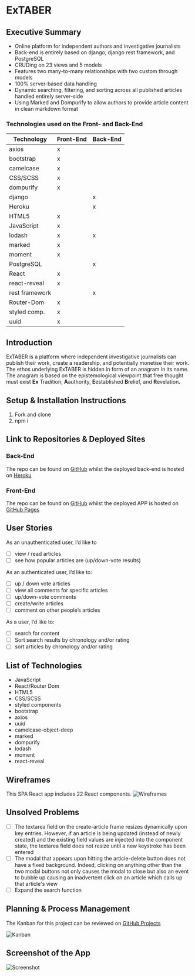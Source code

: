 # ExTABER

## Executive Summary
+ Online platform for independent authors and investigative journalists
+ Back-end is entirely based on django, django rest framework, and PostgreSQL
+ CRUDing on 23 views and 5 models
+ Features two many-to-many relationships with two custom through models
+ 100% server-based data handling
+ Dynamic searching, filtering, and sorting across all published articles handled entirely server-side
+ Using Marked and Dompurify to allow authors to provide article content in clean markdown format

### Technologies used on the Front- and Back-End
| Technology     | Front-End | Back-End |
|----------------|-----------|----------|
| axios          | x         |          |
| bootstrap      | x         |          |
| camelcase      | x         |          |
| CSS/SCSS       | x         |          |
| dompurify      | x         |          |
| django         |           | x        |
| Heroku         |           | x        |
| HTML5          | x         |          |
| JavaScript     | x         |          |
| lodash         | x         | x        |
| marked         | x         |          |
| moment         | x         |          |
| PostgreSQL     |           | x        |
| React          | x         |          |
| react-reveal   | x         |          |
| rest framework |           | x        |
| Router-Dom     | x         |          |
| styled comp.   | x         |          |
| uuid           | x         |          |

## Introduction
ExTABER is a platform where independent investigative journalists can publish their work, create a readership, and
potentially monetise their work. The ethos underlying ExTABER is hidden in form of an anagram in its name. The
anagram is based on the epistemological viewpoint that free thought must exist **Ex** Tradition, **A**authority,
**E**established **B**relief, and **R**evelation.

## Setup & Installation Instructions
1. Fork and clone
1. npm i

## Link to Repositories & Deployed Sites
### Back-End
The repo can be found on [GitHub](https://github.com/sven-gerlach/extaber-api) whilst the deployed back-end is hosted
on [Heroku](https://extaber-api.herokuapp.com/)

### Front-End
The repo can be found on [GitHub](https://github.com/sven-gerlach/extaber-client) whilst the deployed APP is hosted
on [GitHub Pages](https://sven-gerlach.github.io/extaber-client/#/)

## User Stories
As an unauthenticated user, I’d like to
- [ ] view / read articles
- [ ] see how popular articles are (up/down-vote results)

As an authenticated user, I’d like to:
- [ ] up / down vote articles
- [ ] view all comments for specific articles
- [ ] up/down-vote comments
- [ ] create/write articles
- [ ] comment on other people’s articles

As a user, I’d like to:
- [ ] search for content
- [ ] Sort search results by chronology and/or rating
- [ ] sort articles by chronology and/or rating

## List of Technologies
- JavaScript
- React/Router Dom
- HTML5
- CSS/SCSS
- styled components
- bootstrap
- axios
- uuid
- camelcase-object-deep
- marked
- dompurify
- lodash
- moment
- react-reveal

## Wireframes
This SPA React app includes 22 React components.
![Wireframes](./src/assets/img/Wireframes.png)


## Unsolved Problems
- [ ] The textarea field on the create-article frame resizes dynamically upon key entries. However, if an article is being updated (instead of newly created) and the existing field values are injected into the component state, the textarea field does not resize until a new keystroke has been entered
- [ ] The modal that appears upon hitting the article-delete button does not have a fixed background. Indeed, clicking on anything other than the two modal buttons not only causes the modal to close but also an event to bubble up causing an inadvertent click on an article which calls up that article's view
- [ ] Expand the search function

## Planning & Process Management

The Kanban for this project can be reviewed on [GitHub Projects](https://github.com/sven-gerlach/extaber-client/projects/1)

![Kanban](./src/assets/img/Kanban%20Planning_front-end.png)

## Screenshot of the App
![Screenshot](./src/assets/img/ExTABER%20Screenshot.png)
